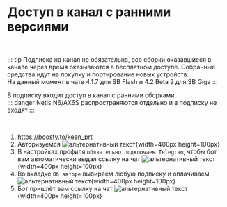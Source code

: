 # Доступ в канал с ранними версиями

<br/>

::: tip Подписка на канал не обязательна, все сборки оказавшиеся в канале через время оказываются в бесплатном доступе.
Собранные средства идут на покупку и портирование новых устройств.<br/>
На данный момент в чате 4.1.7 для SB Flash и 4.2 Beta 2 для SB Giga
:::

В подписку входит доступ в канал с ранними сборками.<br/>
::: danger Netis N6/AX6S распространяются отдельно и в подписку не входят
:::

<br/>

1. https://boosty.to/keen_prt
2. Авторизуемся
   ![альтернативный текст](/assets/images/wiki/helpful/boosty/2.png){width=400px height=100px}<br/>
3. В настройках профиля `обязательно подключаем Telegram`, чтобы бот вам автоматически выдал ссылку на чат
   ![альтернативный текст](/assets/images/wiki/helpful/boosty/3.png){width=400px height=100px}<br/>
4. Во вкладке `Об авторе` выбираем любую подписку и оплачиваем
   ![альтернативный текст](/assets/images/wiki/helpful/boosty/4.png){width=400px height=100px}<br/>
5. Бот пришлёт вам ссылку на чат
   ![альтернативный текст](/assets/images/wiki/helpful/boosty/5.png){width=400px height=100px}<br/>